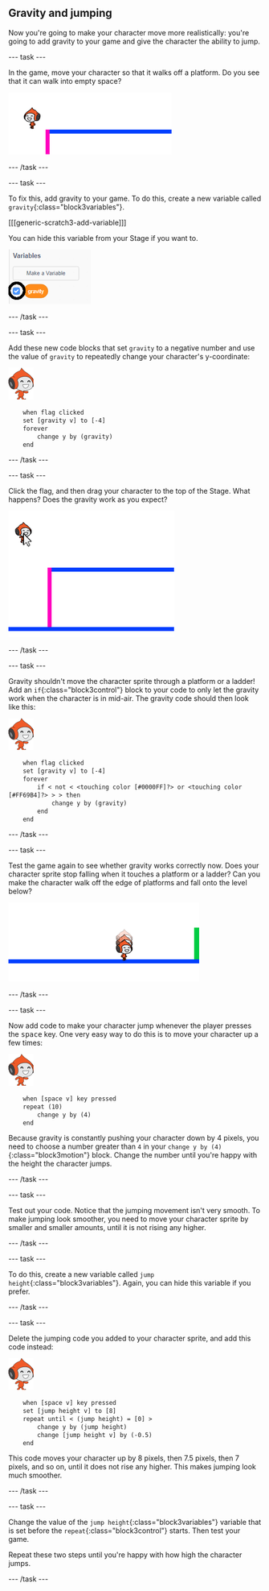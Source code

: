 ## Gravity and jumping

Now you're going to make your character move more realistically: you're going to add gravity to your game and give the character the ability to jump.

\--- task \---

In the game, move your character so that it walks off a platform. Do you see that it can walk into empty space?

![posnetek zaslona](images/dodge-no-gravity.png)

\--- /task \---

\--- task \---

To fix this, add gravity to your game. To do this, create a new variable called `gravity`{:class="block3variables"}.

[[[generic-scratch3-add-variable]]]

You can hide this variable from your Stage if you want to.

![posnetek zaslona](images/dodge-gravity-annotated.png)

\--- /task \---

\--- task \---

Add these new code blocks that set `gravity` to a negative number and use the value of `gravity` to repeatedly change your character's y-coordinate:

![pico walking sprite](images/pico_walking_sprite.png)

```blocks3
    when flag clicked
    set [gravity v] to [-4]
    forever
        change y by (gravity)
    end
```

\--- /task \---

\--- task \---

Click the flag, and then drag your character to the top of the Stage. What happens? Does the gravity work as you expect?

![posnetek zaslona](images/dodge-gravity-drag.png)

\--- /task \---

\--- task \---

Gravity shouldn't move the character sprite through a platform or a ladder! Add an `if`{:class="block3control"} block to your code to only let the gravity work when the character is in mid-air. The gravity code should then look like this:

![pico walking sprite](images/pico_walking_sprite.png)

```blocks3
    when flag clicked
    set [gravity v] to [-4]
    forever
        if < not < <touching color [#0000FF]?> or <touching color [#FF69B4]?> > > then
            change y by (gravity)
        end
    end
```

\--- /task \---

\--- task \---

Test the game again to see whether gravity works correctly now. Does your character sprite stop falling when it touches a platform or a ladder? Can you make the character walk off the edge of platforms and fall onto the level below?

![posnetek zaslona](images/dodge-gravity-test.png)

\--- /task \---

\--- task \---

Now add code to make your character jump whenever the player presses the <kbd>space</kbd> key. One very easy way to do this is to move your character up a few times:

![pico walking sprite](images/pico_walking_sprite.png)

```blocks3
    when [space v] key pressed
    repeat (10)
        change y by (4)
    end
```

Because gravity is constantly pushing your character down by 4 pixels, you need to choose a number greater than `4` in your `change y by (4)`{:class="block3motion"} block. Change the number until you're happy with the height the character jumps.

\--- /task \---

\--- task \---

Test out your code. Notice that the jumping movement isn't very smooth. To make jumping look smoother, you need to move your character sprite by smaller and smaller amounts, until it is not rising any higher.

\--- /task \---

\--- task \---

To do this, create a new variable called `jump height`{:class="block3variables"}. Again, you can hide this variable if you prefer.

\--- /task \---

\--- task \---

Delete the jumping code you added to your character sprite, and add this code instead:

![pico walking sprite](images/pico_walking_sprite.png)

```blocks3
    when [space v] key pressed
    set [jump height v] to [8]
    repeat until < (jump height) = [0] >
        change y by (jump height)
        change [jump height v] by (-0.5)
    end
```

This code moves your character up by 8 pixels, then 7.5 pixels, then 7 pixels, and so on, until it does not rise any higher. This makes jumping look much smoother.

\--- /task \---

\--- task \---

Change the value of the `jump height`{:class="block3variables"} variable that is set before the `repeat`{:class="block3control"} starts. Then test your game.

Repeat these two steps until you're happy with how high the character jumps.

\--- /task \---